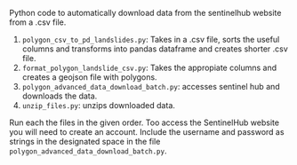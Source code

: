 Python code to automatically download data from the sentinelhub website from a .csv file.


1. `polygon_csv_to_pd_landslides.py`: Takes in a .csv file, sorts the useful columns and transforms into pandas dataframe and creates shorter .csv file.
2. `format_polygon_landslide_csv.py`: Takes the appropiate columns and creates a geojson file with polygons.
3. `polygon_advanced_data_download_batch.py`: accesses sentinel hub and downloads the data.
4. `unzip_files.py`: unzips downloaded data.


Run each the files in the given order. Too access the SentinelHub website you will need to create an account. Include the username and password as strings in the designated space in the file `polygon_advanced_data_download_batch.py`.
 

